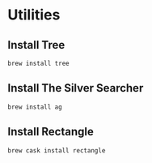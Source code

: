 # Utilities

## Install Tree

```
brew install tree
```

## Install The Silver Searcher

```
brew install ag
```

## Install Rectangle

```
brew cask install rectangle
```

